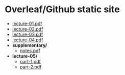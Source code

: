 # Overleaf/Github static site

<!-- filetree -->

 - [lecture-01.pdf](./lecture-01.pdf)
 - [lecture-02.pdf](./lecture-02.pdf)
 - [lecture-03.pdf](./lecture-03.pdf)
 - [lecture-04.pdf](./lecture-04.pdf)
 - **supplementary/**
   - [notes.pdf](./supplementary/notes.pdf)
 - **lecture-05/**
   - [part-1.pdf](./lecture-05/part-1.pdf)
   - [part-2.pdf](./lecture-05/part-2.pdf)

<!-- filetreestop -->
